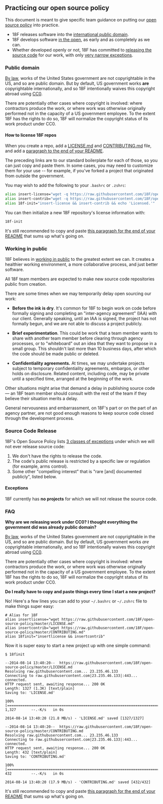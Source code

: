 ## Practicing our open source policy

This document is meant to give specific team guidance on putting our [open source policy](policy.md) into practice.

* 18F releases software into the [international public domain](#public-domain).
* 18F develops software [in the open](#working-in-public), as early and as completely as we can.
* Whether developed openly or not, 18F has committed to [releasing the source code](#source-code-release) for our work, with only [very narrow exceptions](#exceptions).

### Public domain

[By law](http://www.law.cornell.edu/uscode/text/17/105), works of the United States government are not copyrightable in the US, and so are public domain. But by default, US government works **are** copyrightable internationally, and so 18F intentionally waives this copyright abroad using [CC0](https://creativecommons.org/publicdomain/zero/1.0/).

There are potentially other cases where copyright is involved: where contractors produce the work, or where work was otherwise originally performed not in the capacity of a US government employee. To the extent 18F has the rights to do so, 18F will normalize the copyright status of its work product under CC0.

#### How to license 18F repos

When you create a repo, add a [LICENSE.md](LICENSE.md) and [CONTRIBUTING.md](CONTRIBUTING.md) file, and add a [paragraph to the end of your README](README.md#public-domain).

The preceding links are to our standard boilerplate for each of those, so you can just copy and paste them. In some cases, you may need to customize them for your use -- for example, if you've forked a project that originated from outside the government.

You may wish to add the following to your `.bashrc` or `.zshrc`:

```bash
alias insert-license="wget -q https://raw.githubusercontent.com/18F/open-source-policy/master/LICENSE.md"
alias insert-contrib="wget -q https://raw.githubusercontent.com/18F/open-source-policy/master/CONTRIBUTING.md"
alias 18f-init="insert-license && insert-contrib && echo 'Licensed.'"
```

You can then initialize a new 18F repository's license information with:

```bash
18f-init
```

It's still recommended to copy and paste [this paragraph for the end of your README](https://github.com/18F/open-source-policy/blob/exceptions/README.md#public-domain) that sums up what's going on.

### Working in public

18F believes in [working in public](https://18f.gsa.gov/2014/07/31/working-in-public-from-day-1/) to the greatest extent we can. It creates a healthier working environment, a more collaborative process, and just better software.

All 18F team members are expected to make new source code repositories public from creation.

There are some times when we may temporarily delay open sourcing our work:

* **Before the ink is dry**. It's common for 18F to begin work on code before formally signing and completing an "inter-agency agreement" (IAA) with our client. Generally speaking, until an IAA is signed, the project has not formally begun, and we are not able to discuss a project publicly.

* **Brief experimentation**. This could be work that a team member wants to share with another team member before clearing through agency processes, or to "whiteboard" out an idea that they want to propose in a small group. This shouldn't last more than 10 business days, after which the code should be made public or deleted.

* **Confidentiality agreements.** At times, we may undertake projects subject to temporary confidentiality agreements, embargos, or other holds on disclosure. Related content, including code, may be private until a specified time, arranged at the beginning of the work.

Other situations might arise that demand a delay in publishing source code &mdash; an 18F team member should consult with the rest of the team if they believe their situation merits a delay.

General nervousness and embarrassment, on 18F's part or on the part of an agency partner, are not good enough reasons to keep source code closed through the development process.

### Source Code Release

18F's Open Source Policy lists [3 classes of exceptions](https://github.com/18F/open-source-policy/blob/master/policy.md#exceptions) under which we will not ever release source code:

1. We don't have the rights to release the code.
2. The code's public release is restricted by a specific law or regulation (for example, arms control).
3. Some other "compelling interest" that is "rare [and] documented publicly", listed below.

#### Exceptions

18F currently has **no projects** for which we will not release the source code.

### FAQ

**Why are we releasing work under CC0? I thought everything the government did was already public domain?**

[By law](http://www.law.cornell.edu/uscode/text/17/105), works of the United States government are not copyrightable in the US, and so are public domain. But by default, US government works *are* copyrightable internationally, and so 18F intentionally waives this copyright abroad using [CC0](http://creativecommons.org/publicdomain/zero/1.0/).

There are potentially other cases where copyright is involved: where contractors produce the work, or where work was otherwise originally performed not in the capacity of a US government employee. To the extent 18F has the rights to do so, 18F will normalize the copyright status of its work product under CC0.

**Do I really have to copy and paste things every time I start a new project?**

No! Here's a few lines you can add to your `~/.bashrc` or `~/.zshrc` file to make things super easy:
```
# Alias for 18F
alias insertlicense="wget https://raw.githubusercontent.com/18F/open-source-policy/master/LICENSE.md"
alias insertcontrib="wget https://raw.githubusercontent.com/18F/open-source-policy/master/CONTRIBUTING.md"
alias 18finit="insertlicense && insertcontrib"
```

Now it is super easy to start a new project up with one simple command:

```
$ 18finit

--2014-08-14 13:40:20--  https://raw.githubusercontent.com/18F/open-source-policy/master/LICENSE.md
Resolving raw.githubusercontent.com... 23.235.46.133
Connecting to raw.githubusercontent.com|23.235.46.133|:443... connected.
HTTP request sent, awaiting response... 200 OK
Length: 1327 (1.3K) [text/plain]
Saving to: 'LICENSE.md'

100%[===========================================================================================================================================>] 1,327       --.-K/s   in 0s

2014-08-14 13:40:20 (21.8 MB/s) - 'LICENSE.md' saved [1327/1327]

--2014-08-14 13:40:20--  https://raw.githubusercontent.com/18F/open-source-policy/master/CONTRIBUTING.md
Resolving raw.githubusercontent.com... 23.235.46.133
Connecting to raw.githubusercontent.com|23.235.46.133|:443... connected.
HTTP request sent, awaiting response... 200 OK
Length: 432 [text/plain]
Saving to: 'CONTRIBUTING.md'

100%[===========================================================================================================================================>] 432         --.-K/s   in 0s

2014-08-14 13:40:20 (17.9 MB/s) - 'CONTRIBUTING.md' saved [432/432]
```

It's still recommended to copy and paste [this paragraph for the end of your README](https://github.com/18F/open-source-policy/blob/exceptions/README.md#public-domain) that sums up what's going on.
